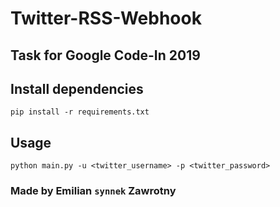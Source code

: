 # Twitter-RSS-Webhook
## Task for Google Code-In 2019

## Install dependencies
```
pip install -r requirements.txt
```

## Usage
```
python main.py -u <twitter_username> -p <twitter_password>
```

### Made by Emilian `synnek` Zawrotny